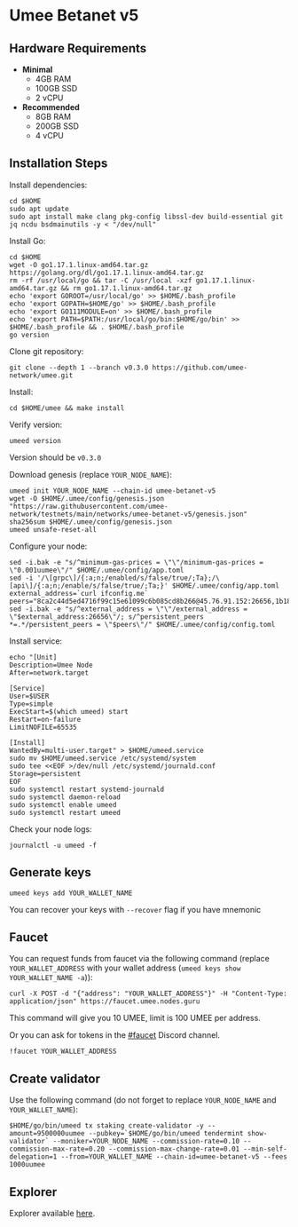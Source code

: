 # Umee Betanet v5

## Hardware Requirements
* **Minimal**
  * 4GB RAM
  * 100GB SSD
  * 2 vCPU
* **Recommended**
  * 8GB RAM
  * 200GB SSD
  * 4 vCPU

## Installation Steps
Install dependencies:
```shell
cd $HOME
sudo apt update
sudo apt install make clang pkg-config libssl-dev build-essential git jq ncdu bsdmainutils -y < "/dev/null"
```
Install Go:
```shell
cd $HOME
wget -O go1.17.1.linux-amd64.tar.gz https://golang.org/dl/go1.17.1.linux-amd64.tar.gz
rm -rf /usr/local/go && tar -C /usr/local -xzf go1.17.1.linux-amd64.tar.gz && rm go1.17.1.linux-amd64.tar.gz
echo 'export GOROOT=/usr/local/go' >> $HOME/.bash_profile
echo 'export GOPATH=$HOME/go' >> $HOME/.bash_profile
echo 'export GO111MODULE=on' >> $HOME/.bash_profile
echo 'export PATH=$PATH:/usr/local/go/bin:$HOME/go/bin' >> $HOME/.bash_profile && . $HOME/.bash_profile
go version
```
Clone git repository:
```shell
git clone --depth 1 --branch v0.3.0 https://github.com/umee-network/umee.git
```
Install:
```shell
cd $HOME/umee && make install
```
Verify version:
```shell
umeed version
```
Version should be `v0.3.0`

Download genesis (replace `YOUR_NODE_NAME`):
```shell
umeed init YOUR_NODE_NAME --chain-id umee-betanet-v5
wget -O $HOME/.umee/config/genesis.json "https://raw.githubusercontent.com/umee-network/testnets/main/networks/umee-betanet-v5/genesis.json"
sha256sum $HOME/.umee/config/genesis.json
umeed unsafe-reset-all
```
Configure your node:
```shell
sed -i.bak -e "s/^minimum-gas-prices = \"\"/minimum-gas-prices = \"0.001uumee\"/" $HOME/.umee/config/app.toml
sed -i '/\[grpc\]/{:a;n;/enabled/s/false/true/;Ta};/\[api\]/{:a;n;/enable/s/false/true/;Ta;}' $HOME/.umee/config/app.toml
external_address=`curl ifconfig.me`
peers="8ca2c44d5ed4716f99c15e61099c6b085cd8b266@45.76.91.152:26656,1b18e2e71df92fb42272ceb52e6b4c85b3a25ada@185.92.222.137:26656"
sed -i.bak -e "s/^external_address = \"\"/external_address = \"$external_address:26656\"/; s/^persistent_peers *=.*/persistent_peers = \"$peers\"/" $HOME/.umee/config/config.toml
```
Install service:
```shell
echo "[Unit]
Description=Umee Node
After=network.target

[Service]
User=$USER
Type=simple
ExecStart=$(which umeed) start
Restart=on-failure
LimitNOFILE=65535

[Install]
WantedBy=multi-user.target" > $HOME/umeed.service
sudo mv $HOME/umeed.service /etc/systemd/system
sudo tee <<EOF >/dev/null /etc/systemd/journald.conf
Storage=persistent
EOF
sudo systemctl restart systemd-journald
sudo systemctl daemon-reload
sudo systemctl enable umeed
sudo systemctl restart umeed
```
Check your node logs:
```shell
journalctl -u umeed -f
```
## Generate keys
```shell
umeed keys add YOUR_WALLET_NAME
```
You can recover your keys with `--recover` flag if you have mnemonic

## Faucet
You can request funds from faucet via the following command (replace `YOUR_WALLET_ADDRESS` with your wallet address (`umeed keys show YOUR_WALLET_NAME -a`)):
```shell
curl -X POST -d "{"address": "YOUR_WALLET_ADDRESS"}" -H "Content-Type: application/json" https://faucet.umee.nodes.guru
```
This command will give you 10 UMEE, limit is 100 UMEE per address.

Or you can ask for tokens in the [#faucet](https://discord.gg/6nKmfejXSw) Discord channel.
```shell
!faucet YOUR_WALLET_ADDRESS
```
## Create validator
Use the following command (do not forget to replace `YOUR_NODE_NAME` and `YOUR_WALLET_NAME`):
```shell
$HOME/go/bin/umeed tx staking create-validator -y --amount=9500000uumee --pubkey=`$HOME/go/bin/umeed tendermint show-validator` --moniker=YOUR_NODE_NAME --commission-rate=0.10 --commission-max-rate=0.20 --commission-max-change-rate=0.01 --min-self-delegation=1 --from=YOUR_WALLET_NAME --chain-id=umee-betanet-v5 --fees 1000uumee
```

## Explorer
Explorer available [here](https://betanet-5.umee.nodes.guru/).
